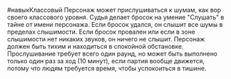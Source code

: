 #навыкКлассовый 
Персонаж может прислушиваться к шумам, как вор своего классового уровня. Судья делает бросок на умение "Слушать" в тайне от имени персонажа. Если бросок удался, он слышит все шумы в пределах слышимости. Если бросок провален или если в зоне слышимости нет никаких звуков, он ничего не слышит. Персонаж должен быть тихим и находиться в спокойной обстановке. Прослушивание требует всего один раунд, но может быть выполнено только один раз за ход (10 минут), если партия вообще движется, потому что людям требуется время, чтобы успокоиться в тишине.